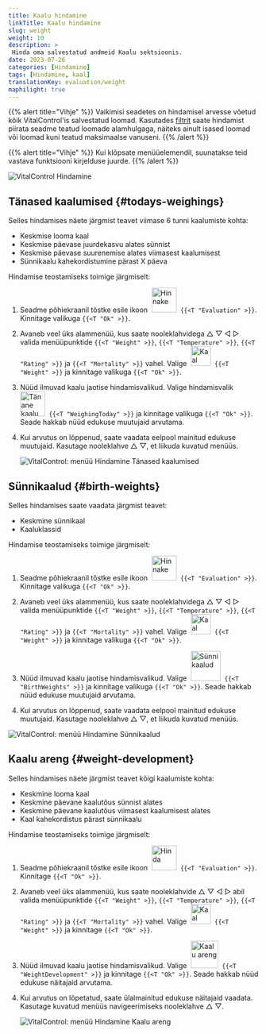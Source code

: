 ```yaml
---
title: Kaalu hindamine
linkTitle: Kaalu hindamine
slug: weight
weight: 10
description: >
 Hinda oma salvestatud andmeid Kaalu sektsioonis.
date: 2023-07-26
categories: [Hindamine]
tags: [Hindamine, kaal]
translationKey: evaluation/weight
maphilight: true
---
```

{{% alert title="Vihje" %}}
Vaikimisi seadetes on hindamisel arvesse võetud kõik VitalControl'is salvestatud loomad. Kasutades [filtrit](../../filter/) saate hindamist piirata seadme teatud loomade alamhulgaga, näiteks ainult isased loomad või loomad kuni teatud maksimaalse vanuseni.
{{% /alert %}}

{{% alert title="Vihje" %}}
Kui klõpsate menüüelemendil, suunatakse teid vastava funktsiooni kirjelduse juurde.
{{% /alert %}}

<img src="../images/imagemap.png" alt="VitalControl Hindamine" title="Kaal" usemap="#workmap" class="maphilight" />

<map name="workmap">
   <area shape="rect" coords="3,40,116,160" alt="Tänane kaalumine" title="Hinda oma loomade tänase päeva VitalControl'iga salvestatud kaalu väärtusi&#10;Hiireklõps: dokumentatsiooni juurde" href="/et/docs/evaluation/weight/#todays-weighings">
   <area shape="rect" coords="116,40,238,160" alt="Sünnikaalud" title="Hinda oma salvestatud sünnikaale&#10;Hiireklõps: dokumentatsiooni juurde" href="/et/docs/evaluation/weight/#birth-weights">
   <area shape="rect" coords="3,160,116,279" alt="Kaalude areng" title="Hinda oma loomade kaalu arengut&#10;Hiireklõps: dokumentatsiooni juurde" href="/et/docs/evaluation/weight/#weight-development">

   <area shape="rect" coords="150,282,238,319" alt="Filter" title="Sea filter&#10;Hiireklõps: dokumentatsiooni juurde" href="/et/docs/filter">
   <area shape="rect" coords="2,282,95,319" alt="Tagasi" title="Hüppa tagasi ühe taseme võrra&#10;Hiireklõps: dokumentatsiooni juurde" href="/et/docs/evaluation/">
</map>

## Tänased kaalumised {#todays-weighings}
Selles hindamises näete järgmist teavet viimase 6 tunni kaalumiste kohta:
- Keskmise looma kaal
- Keskmise päevase juurdekasvu alates sünnist
- Keskmise päevase suurenemise alates viimasest kaalumisest
- Sünnikaalu kahekordistumine pärast X päeva

Hindamise teostamiseks toimige järgmiselt:

1. Seadme põhiekraanil tõstke esile ikoon &nbsp;<img src="/icons/main/evaluation.svg" width="50" align="bottom" alt="Hinnake" />&nbsp; `{{<T "Evaluation" >}}`. Kinnitage valikuga `{{<T "Ok" >}}`.

2. Avaneb veel üks alammenüü, kus saate nooleklahvidega △ ▽ ◁ ▷ valida menüüpunktide `{{<T "Weight" >}}`, `{{<T "Temperature" >}}`, `{{<T "Rating" >}}` ja `{{<T "Mortality" >}}` vahel. Valige &nbsp;<img src="/icons/evaluation/weight.svg" width="40" align="bottom" alt="Kaal" />&nbsp; `{{<T "Weight" >}}` ja kinnitage valikuga `{{<T "Ok" >}}`.

3. Nüüd ilmuvad kaalu jaotise hindamisvalikud. Valige hindamisvalik &nbsp;<img src="/icons/evaluation/weighingtoday.svg" width="50" align="bottom" alt="Tänane kaalumine" />&nbsp; `{{<T "WeighingToday" >}}` ja kinnitage valikuga `{{<T "Ok" >}}`. Seade hakkab nüüd edukuse muutujaid arvutama.

4. Kui arvutus on lõppenud, saate vaadata eelpool mainitud edukuse muutujaid. Kasutage nooleklahve △ ▽, et liikuda kuvatud menüüs.

   ![VitalControl: menüü Hindamine Tänased kaalumised](../images/todaysweighings.png "Hinnake tänaseid kaalumisi")

## Sünnikaalud {#birth-weights}
Selles hindamises saate vaadata järgmist teavet:
- Keskmine sünnikaal
- Kaaluklassid

Hindamise teostamiseks toimige järgmiselt:

1. Seadme põhiekraanil tõstke esile ikoon &nbsp;<img src="/icons/main/evaluation.svg" width="50" align="bottom" alt="Hinnake" />&nbsp; `{{<T "Evaluation" >}}`. Kinnitage valikuga `{{<T "Ok" >}}`.

2. Avaneb veel üks alammenüü, kus saate nooleklahvidega △ ▽ ◁ ▷ valida menüüpunktide `{{<T "Weight" >}}`, `{{<T "Temperature" >}}`, `{{<T "Rating" >}}` ja `{{<T "Mortality" >}}` vahel. Valige &nbsp;<img src="/icons/evaluation/weight.svg" width="40" align="bottom" alt="Kaal" />&nbsp; `{{<T "Weight" >}}` ja kinnitage valikuga `{{<T "Ok" >}}`.

3. Nüüd ilmuvad kaalu jaotise hindamisvalikud. Valige &nbsp;<img src="/icons/evaluation/birthweights.svg" width="60" align="bottom" alt="Sünnikaalud" />&nbsp; `{{<T "BirthWeights" >}}` ja kinnitage valikuga `{{<T "Ok" >}}`. Seade hakkab nüüd edukuse muutujaid arvutama.

4. Kui arvutus on lõppenud, saate vaadata eelpool mainitud edukuse muutujaid. Kasutage nooleklahve △ ▽, et liikuda kuvatud menüüs.

![VitalControl: menüü Hindamine Sünnikaalud](../images/birthweights.png "Hinda sünnikaalusid")

## Kaalu areng {#weight-development}

Selles hindamises näete järgmist teavet kõigi kaalumiste kohta:
- Keskmine looma kaal
- Keskmine päevane kaalutõus sünnist alates
- Keskmine päevane kaalutõus viimasest kaalumisest alates
- Kaal kahekordistus pärast sünnikaalu

Hindamise teostamiseks toimige järgmiselt:

1. Seadme põhiekraanil tõstke esile ikoon &nbsp;<img src="/icons/main/evaluation.svg" width="50" align="bottom" alt="Hinda" />&nbsp; `{{<T "Evaluation" >}}`. Kinnitage `{{<T "Ok" >}}`.

2. Avaneb veel üks alammenüü, kus saate nooleklahvide △ ▽ ◁ ▷ abil valida menüüpunktide `{{<T "Weight" >}}`, `{{<T "Temperature" >}}`, `{{<T "Rating" >}}` ja `{{<T "Mortality" >}}` vahel. Valige &nbsp;<img src="/icons/evaluation/weight.svg" width="40" align="bottom" alt="Kaal" />&nbsp; `{{<T "Weight" >}}` ja kinnitage `{{<T "Ok" >}}`.

3. Nüüd ilmuvad kaalu jaotise hindamisvalikud. Valige &nbsp;<img src="/icons/evaluation/weightdevelopment.svg" width="55" align="bottom" alt="Kaalu areng" />&nbsp; `{{<T "WeightDevelopment" >}}` ja kinnitage `{{<T "Ok" >}}`. Seade hakkab nüüd edukuse näitajaid arvutama.

4. Kui arvutus on lõpetatud, saate ülalmainitud edukuse näitajaid vaadata. Kasutage kuvatud menüüs navigeerimiseks nooleklahve △ ▽.

   ![VitalControl: menüü Hindamine Kaalu areng](../images/weightdevelopment.png "Hinda kaalu arengut")
